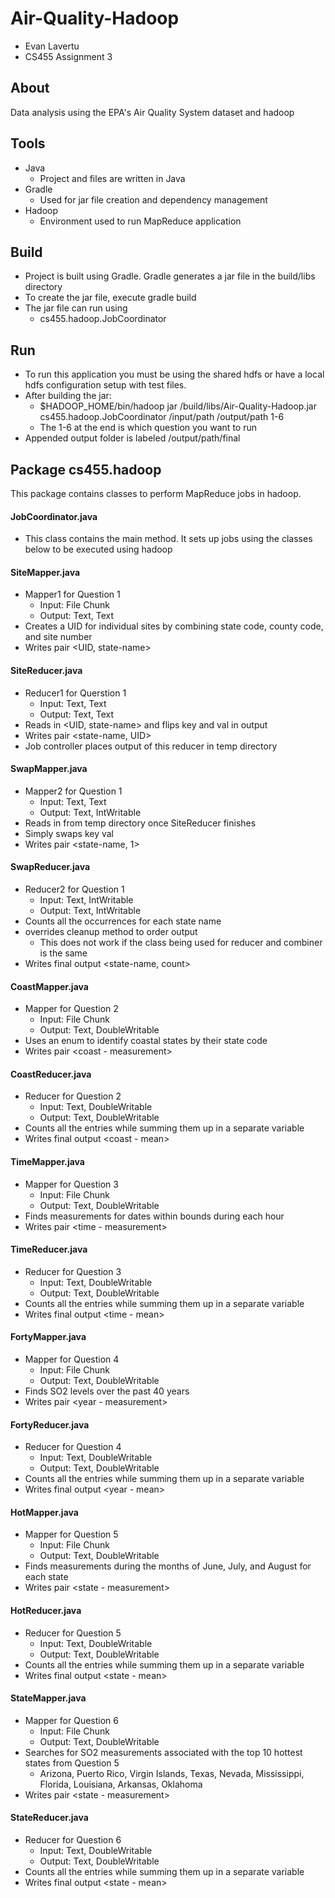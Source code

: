 # Air-Quality-Hadoop
* Evan Lavertu
* CS455 Assignment 3

## About
Data analysis using the EPA's Air Quality System dataset and hadoop

## Tools
* Java
    * Project and files are written in Java
* Gradle
    * Used for jar file creation and dependency management
* Hadoop
    * Environment used to run MapReduce application

## Build
* Project is built using Gradle. Gradle generates a jar file in the build/libs directory
* To create the jar file, execute gradle build
* The jar file can run using
    * cs455.hadoop.JobCoordinator

## Run
* To run this application you must be using the shared hdfs or have a local hdfs configuration setup with test files.
* After building the jar:
    * $HADOOP_HOME/bin/hadoop jar /build/libs/Air-Quality-Hadoop.jar cs455.hadoop.JobCoordinator /input/path /output/path 1-6
    * The 1-6 at the end is which question you want to run
* Appended output folder is labeled /output/path/final

## Package cs455.hadoop
This package contains classes to perform MapReduce jobs in hadoop.
#### JobCoordinator.java
* This class contains the main method. It sets up jobs using the classes below to be executed using hadoop

#### SiteMapper.java
* Mapper1 for Question 1
    * Input: File Chunk
    * Output: Text, Text
* Creates a UID for individual sites by combining state code, county code, and site number
* Writes pair \<UID, state-name>

#### SiteReducer.java
* Reducer1 for Querstion 1
    * Input: Text, Text
    * Output: Text, Text
* Reads in <UID, state-name> and flips key and val in output 
* Writes pair \<state-name, UID>
* Job controller places output of this reducer in temp directory

#### SwapMapper.java
* Mapper2 for Question 1
    * Input: Text, Text
    * Output: Text, IntWritable
* Reads in from temp directory once SiteReducer finishes
* Simply swaps key val
* Writes pair \<state-name, 1>

#### SwapReducer.java
* Reducer2 for Question 1
    * Input: Text, IntWritable
    * Output: Text, IntWritable
* Counts all the occurrences for each state name
* overrides cleanup method to order output
    * This does not work if the class being used for reducer and combiner is the same
* Writes final output \<state-name, count>


#### CoastMapper.java
* Mapper for Question 2
    * Input: File Chunk
    * Output: Text, DoubleWritable
* Uses an enum to identify coastal states by their state code
* Writes pair \<coast - measurement>

#### CoastReducer.java
* Reducer for Question 2
    * Input: Text, DoubleWritable
    * Output: Text, DoubleWritable
* Counts all the entries while summing them up in a separate variable
* Writes final output \<coast - mean>

#### TimeMapper.java
* Mapper for Question 3
    * Input: File Chunk
    * Output: Text, DoubleWritable
* Finds measurements for dates within bounds during each hour
* Writes pair \<time - measurement>

#### TimeReducer.java
* Reducer for Question 3
    * Input: Text, DoubleWritable
    * Output: Text, DoubleWritable
* Counts all the entries while summing them up in a separate variable
* Writes final output \<time - mean>

#### FortyMapper.java
* Mapper for Question 4
    * Input: File Chunk
    * Output: Text, DoubleWritable
* Finds SO2 levels over the past 40 years
* Writes pair \<year - measurement>    
    
#### FortyReducer.java
* Reducer for Question 4
    * Input: Text, DoubleWritable
    * Output: Text, DoubleWritable
* Counts all the entries while summing them up in a separate variable
* Writes final output \<year - mean>

#### HotMapper.java
* Mapper for Question 5
    * Input: File Chunk
    * Output: Text, DoubleWritable
* Finds measurements during the months of June, July, and August for each state
* Writes pair \<state - measurement>

#### HotReducer.java
* Reducer for Question 5
    * Input: Text, DoubleWritable
    * Output: Text, DoubleWritable
* Counts all the entries while summing them up in a separate variable
* Writes final output \<state - mean>

#### StateMapper.java
* Mapper for Question 6
    * Input: File Chunk
    * Output: Text, DoubleWritable
* Searches for SO2 measurements associated with the top 10 hottest states from Question 5
    * Arizona, Puerto Rico, Virgin Islands, Texas, Nevada, Mississippi, Florida, Louisiana, Arkansas, Oklahoma
* Writes pair \<state - measurement>

#### StateReducer.java
* Reducer for Question 6
    * Input: Text, DoubleWritable
    * Output: Text, DoubleWritable
* Counts all the entries while summing them up in a separate variable
* Writes final output \<state - mean>